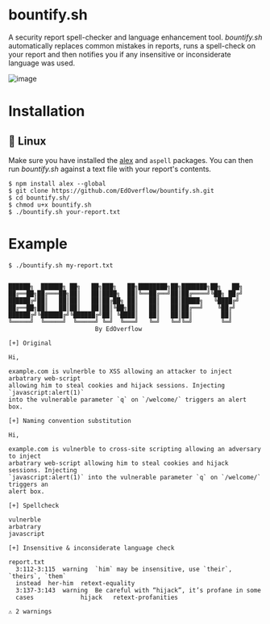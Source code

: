 # bountify.sh

A security report spell-checker and language enhancement tool. _bountify.sh_ automatically replaces common mistakes in reports, runs a spell-check on your report and then notifies you if any insensitive or inconsiderate language was used.

![image](https://user-images.githubusercontent.com/18099289/34677071-405c33cc-f48f-11e7-8714-84e928f8f749.png)

# Installation

## 🐧 Linux

Make sure you have installed the [alex](https://github.com/wooorm/alex) and `aspell` packages. You can then run _bountify.sh_ against a text file with your report's contents.

```
$ npm install alex --global
$ git clone https://github.com/EdOverflow/bountify.sh.git
$ cd bountify.sh/
$ chmod u+x bountify.sh
$ ./bountify.sh your-report.txt
```

# Example

```
$ ./bountify.sh my-report.txt 


██████╗  ██████╗ ██╗   ██╗███╗   ██╗████████╗██╗███████╗██╗   ██╗
██╔══██╗██╔═══██╗██║   ██║████╗  ██║╚══██╔══╝██║██╔════╝╚██╗ ██╔╝
██████╔╝██║   ██║██║   ██║██╔██╗ ██║   ██║   ██║█████╗   ╚████╔╝ 
██╔══██╗██║   ██║██║   ██║██║╚██╗██║   ██║   ██║██╔══╝    ╚██╔╝  
██████╔╝╚██████╔╝╚██████╔╝██║ ╚████║   ██║   ██║██║        ██║   
╚═════╝  ╚═════╝  ╚═════╝ ╚═╝  ╚═══╝   ╚═╝   ╚═╝╚═╝        ╚═╝
                        By EdOverflow                                                                                                                                                                

[+] Original

Hi,

example.com is vulnerble to XSS allowing an attacker to inject arbatrary web-script
allowing him to steal cookies and hijack sessions. Injecting `javascript:alert(1)`
into the vulnerable parameter `q` on `/welcome/` triggers an alert box.

[+] Naming convention substitution

Hi,

example.com is vulnerble to cross-site scripting allowing an adversary to inject 
arbatrary web-script allowing him to steal cookies and hijack sessions. Injecting 
`javascript:alert(1)` into the vulnerable parameter `q` on `/welcome/` triggers an 
alert box.

[+] Spellcheck

vulnerble
arbatrary
javascript

[+] Insensitive & inconsiderate language check

report.txt
  3:112-3:115  warning  `him` may be insensitive, use `their`, `theirs`, `them` 
  instead  her-him  retext-equality
  3:137-3:143  warning  Be careful with “hijack”, it’s profane in some 
  cases             hijack   retext-profanities

⚠ 2 warnings
```
